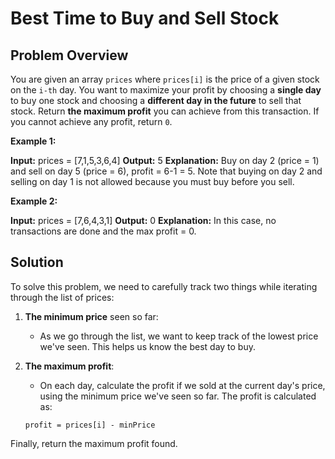 # Best Time to Buy and Sell Stock

## Problem Overview
You are given an array `prices` where `prices[i]` is the price of a given stock on the `i-th` day.
You want to maximize your profit by choosing a **single day** to buy one stock and choosing a **different day in the future** to sell that stock.
Return **the maximum profit** you can achieve from this transaction. If you cannot achieve any profit, return `0`.

**Example 1:**

**Input:** prices = [7,1,5,3,6,4]
**Output:** 5
**Explanation:** Buy on day 2 (price = 1) and sell on day 5 (price = 6), profit = 6-1 = 5.
Note that buying on day 2 and selling on day 1 is not allowed because you must buy before you sell.

**Example 2:**

**Input:** prices = [7,6,4,3,1]
**Output:** 0
**Explanation:** In this case, no transactions are done and the max profit = 0.

## Solution
To solve this problem, we need to carefully track two things while iterating through the list of prices:

1. **The minimum price** seen so far:
    - As we go through the list, we want to keep track of the lowest price we've seen. This helps us know the best day to buy.

2. **The maximum profit**:
    - On each day, calculate the profit if we sold at the current day's price, using the minimum price we've seen so far. The profit is calculated as:
   ```
   profit = prices[i] - minPrice
   ```

Finally, return the maximum profit found.